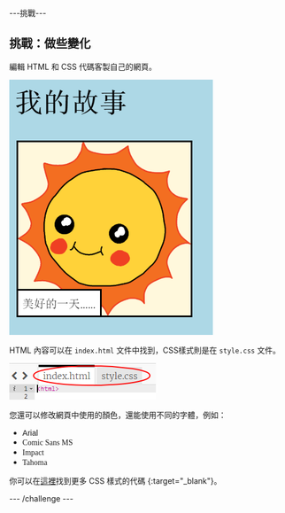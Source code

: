 \---挑戰\---

## 挑戰：做些變化

編輯 HTML 和 CSS 代碼客製自己的網頁。

![截圖](images/story-changes.png)

HTML 內容可以在 `index.html` 文件中找到，CSS樣式則是在 `style.css` 文件。

![截圖](images/story-files.png)

您還可以修改網頁中使用的顏色，還能使用不同的字體，例如：

+ <span style="font-family: Arial;">Arial</span>
+ <span style="font-family: Comic Sans MS;">Comic Sans MS</span>
+ <span style="font-family: Impact;">Impact</span>
+ <span style="font-family: Tahoma;">Tahoma</span>

你可以在[這裡](http://jumpto.cc/colours)找到更多 CSS 樣式的代碼 {:target="_blank"}。

\--- /challenge \---